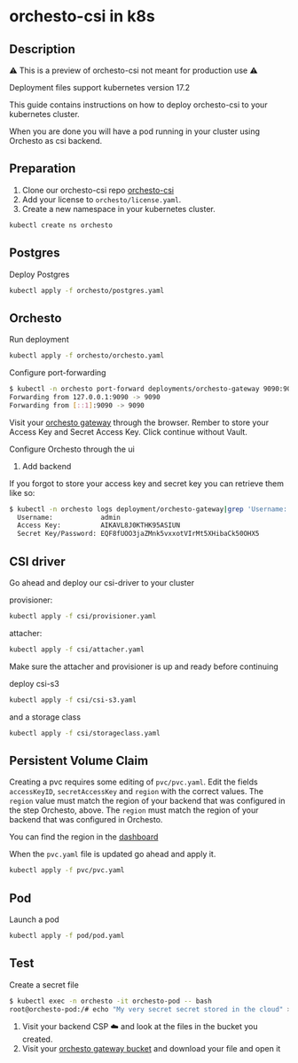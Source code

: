 # orchesto-csi in k8s

## Description

⚠️ This is a preview of orchesto-csi not meant for production use ⚠️

Deployment files support kubernetes version 17.2

This guide contains instructions on how to deploy orchesto-csi to your kubernetes cluster.

When you are done you will have a pod running in your cluster using Orchesto as csi backend.


## Preparation

1. Clone our orchesto-csi repo [orchesto-csi](http://github.com/zebware/orchesto-csi.git)
2. Add your license to `orchesto/license.yaml`.
3. Create a new namespace in your kubernetes cluster.

```sh
kubectl create ns orchesto
```

## Postgres

Deploy Postgres

```sh
kubectl apply -f orchesto/postgres.yaml
```

## Orchesto

Run deployment

```sh
kubectl apply -f orchesto/orchesto.yaml
```

Configure port-forwarding

```sh
$ kubectl -n orchesto port-forward deployments/orchesto-gateway 9090:9090
Forwarding from 127.0.0.1:9090 -> 9090
Forwarding from [::1]:9090 -> 9090
```

Visit your [orchesto gateway](http://localhost:9090/) through the browser. Rember to store your Access Key and Secret Access Key. Click continue without Vault.

Configure Orchesto through the ui

1. Add backend

If you forgot to store your access key and secret key you can retrieve them like so:

```sh
$ kubectl -n orchesto logs deployment/orchesto-gateway|grep 'Username:' -A 2
  Username:            admin
  Access Key:          AIKAVL8J0KTHK95ASIUN
  Secret Key/Password: EQF8fUOO3jaZMnk5vxxotVIrMt5XHibaCk50OHX5
```

## CSI driver

Go ahead and deploy our csi-driver to your cluster

provisioner:

```sh
kubectl apply -f csi/provisioner.yaml
```

attacher:

```sh
kubectl apply -f csi/attacher.yaml
```

Make sure the attacher and provisioner is up and ready before continuing

deploy csi-s3

```sh
kubectl apply -f csi/csi-s3.yaml
```

and a storage class

```sh
kubectl apply -f csi/storageclass.yaml
```


## Persistent Volume Claim

Creating a pvc requires some editing of `pvc/pvc.yaml`. Edit the fields `accessKeyID`, `secretAccessKey` and `region` with the correct values. The `region` value must match the region of your backend that was configured in the step Orchesto, above. The `region` must match the region of your backend that was configured in Orchesto.

You can find the region in the [dashboard](http://localhost:9090/orchesto/#/dashboard)

When the `pvc.yaml` file is updated go ahead and apply it.

```sh
kubectl apply -f pvc/pvc.yaml
```


## Pod

Launch a pod

```sh
kubectl apply -f pod/pod.yaml
```

## Test

Create a secret file

```sh
$ kubectl exec -n orchesto -it orchesto-pod -- bash
root@orchesto-pod:/# echo "My very secret secret stored in the cloud" > /var/lib/www/html/secret.txt
```

1. Visit your backend CSP ☁️ and look at the files in the bucket you created.
2. Visit your [orchesto gateway bucket](http://localhost:9090/orchesto/#/browse/) and download your file and open it
